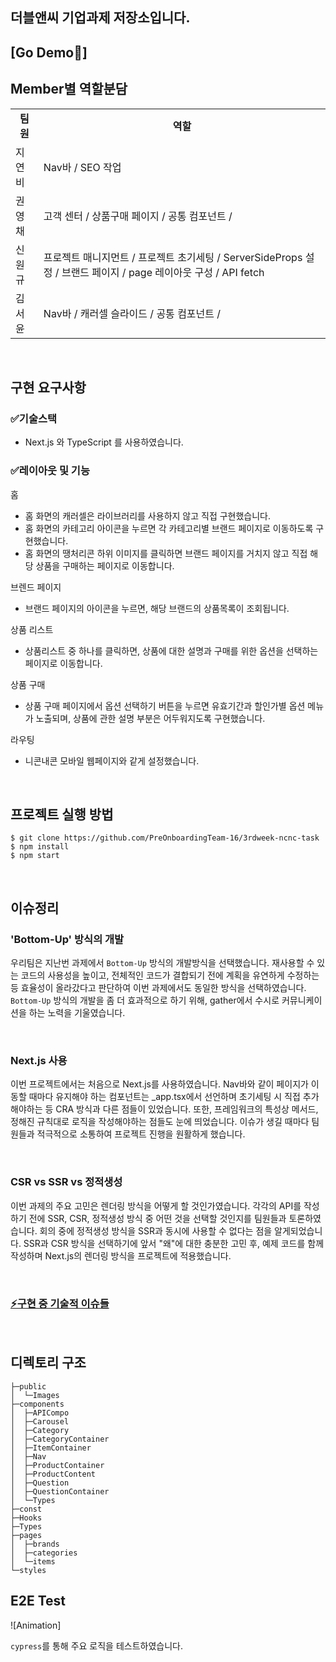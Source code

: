 ## 더블앤씨 기업과제 저장소입니다.

## [Go Demo🚀]

## Member별 역할분담

<table>
<tr>
<td align="center"><b>팀원<b></td>
<td align="center"><b>역할</b></td>
</tr>
<tr>
<td>지연비</td>
<td style="fontsize=16"> Nav바 / SEO 작업 </td>
</tr>
<tr>
<td>권영채</td>
<td> 고객 센터 / 상품구매 페이지 / 공통 컴포넌트 / </td>
</tr>
<tr>
<td>신원규</td>
<td> 프로젝트 매니지먼트 / 프로젝트 초기세팅 / ServerSideProps 설정 / 브랜드 페이지 / page 레이아웃 구성 / API fetch </td>
</tr>
<tr>
<td>김서윤</td>
<td> Nav바 / 캐러셀 슬라이드 / 공통 컴포넌트 / </td>
</tr>

</table>

<br/>

## 구현 요구사항

### ✅기술스택

- Next.js 와 TypeScript 를 사용하였습니다.

### ✅레이아웃 및 기능

홈

- 홈 화면의 캐러셀은 라이브러리를 사용하지 않고 직접 구현했습니다.
- 홈 화면의 카테고리 아이콘을 누르면 각 카테고리별 브랜드 페이지로 이동하도록 구현했습니다.
- 홈 화면의 땡처리콘 하위 이미지를 클릭하면 브랜드 페이지를 거치지 않고 직접 해당 상품을 구매하는 페이지로 이동합니다.

브렌드 페이지

- 브랜드 페이지의 아이콘을 누르면, 해당 브랜드의 상품목록이 조회됩니다.

상품 리스트

- 상품리스트 중 하나를 클릭하면, 상품에 대한 설명과 구매를 위한 옵션을 선택하는 페이지로 이동합니다.

상품 구매

- 상품 구매 페이지에서 옵션 선택하기 버튼을 누르면 유효기간과 할인가별 옵션 메뉴가 노출되며, 상품에 관한 설명 부분은 어두워지도록 구현했습니다.

라우팅

- 니콘내콘 모바일 웹페이지와 같게 설정했습니다.

<br/>

## 프로젝트 실행 방법

```
$ git clone https://github.com/PreOnboardingTeam-16/3rdweek-ncnc-task
$ npm install
$ npm start
```

<br/>

## 이슈정리

### 'Bottom-Up' 방식의 개발

우리팀은 지난번 과제에서 `Bottom-Up` 방식의 개발방식을 선택했습니다. 재사용할 수 있는 코드의 사용성을 높이고, 전체적인 코드가 결합되기 전에 계획을 유연하게 수정하는 등 효율성이 올라갔다고 판단하여 이번 과제에서도 동일한 방식을 선택하였습니다. `Bottom-Up` 방식의 개발을 좀 더 효과적으로 하기 위해, gather에서 수시로 커뮤니케이션을 하는 노력을 기울였습니다.

<br/>

### Next.js 사용

이번 프로젝트에서는 처음으로 Next.js를 사용하였습니다. Nav바와 같이 페이지가 이동할 때마다 유지해야 하는 컴포넌트는 \_app.tsx에서 선언하며 초기세팅 시 직접 추가해야하는 등 CRA 방식과 다른 점들이 있었습니다. 또한, 프레임워크의 특성상 메서드, 정해진 규칙대로 로직을 작성해야하는 점들도 눈에 띄었습니다. 이슈가 생길 때마다 팀원들과 적극적으로 소통하여 프로젝트 진행을 원활하게 했습니다.

<br/>

### CSR vs SSR vs 정적생성

이번 과제의 주요 고민은 렌더링 방식을 어떻게 할 것인가였습니다. 각각의 API를 작성하기 전에 SSR, CSR, 정적생성 방식 중 어떤 것을 선택할 것인지를 팀원들과 토론하였습니다. 회의 중에 정적생성 방식을 SSR과 동시에 사용할 수 없다는 점을 알게되었습니다. SSR과 CSR 방식을 선택하기에 앞서 "왜"에 대한 충분한 고민 후, 예제 코드를 함께 작성하며 Next.js의 렌더링 방식을 프로젝트에 적용했습니다.

<br/>

### [⚡구현 중 기술적 이슈들](https://determined-kingfisher-cb7.notion.site/8efd61e0d42143c1b7c20d0168100fc5)

<br/>

## 디렉토리 구조

```
├─public
│  └─Images
├─components
│  ├─APICompo
│  ├─Carousel
│  ├─Category
│  ├─CategoryContainer
│  ├─ItemContainer
│  ├─Nav
│  ├─ProductContainer
│  ├─ProductContent
│  ├─Question
│  ├─QuestionContainer
│  └─Types
├─const
├─Hooks
├─Types
├─pages
│  ├─brands
│  ├─categories
│  └─items
└─styles

```

## E2E Test

![Animation]

`cypress`를 통해 주요 로직을 테스트하였습니다.
